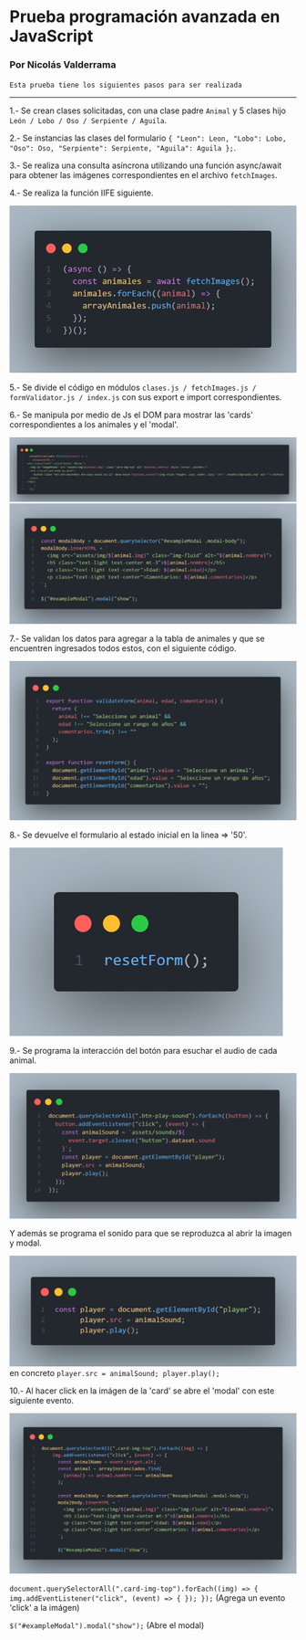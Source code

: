 # Prueba programación avanzada en JavaScript 

### Por Nicolás Valderrama

`Esta prueba tiene los siguientes pasos para ser realizada`

-------------------------------------------------------------

1.- Se crean clases solicitadas, con una clase padre `Animal` y 5 clases hijo `León / Lobo / Oso / Serpiente / Aguila`.

2.- Se instancias las clases del formulario `{
    "Leon": Leon,
    "Lobo": Lobo,
    "Oso": Oso,
    "Serpiente": Serpiente,
    "Aguila": Aguila
  };`.

3.- Se realiza una consulta asíncrona utilizando una función async/await para obtener las imágenes correspondientes en el archivo `fetchImages`.

4.- Se realiza la función IIFE siguiente.

![alt text](assets/utils/code.png)

5.- Se divide el código en módulos `clases.js / fetchImages.js / formValidator.js / index.js` con sus export e import correspondientes.

6.- Se manipula por medio de Js el DOM para mostrar las 'cards' correspondientes a los animales y el 'modal'.

![alt text](assets/utils/code2.png)![alt text](assets/utils/code3.png)

7.- Se validan los datos para agregar a la tabla de animales y que se encuentren ingresados todos estos, con el siguiente código.

![alt text](assets/utils/code4.png)

8.- Se devuelve el formulario al estado inicial en la linea => '50'.

![alt text](assets/utils/code5.png)

9.- Se programa la interacción del botón para esuchar el audio de cada animal.

![alt text](assets/utils/code6.png)

Y además se programa el sonido para que se reproduzca al abrir la imagen y modal. 

![alt text](assets/utils/code6.5.png)
en concreto `player.src = animalSound;
player.play();`

10.- Al hacer click en la imágen de la 'card' se abre el 'modal' con este siguiente evento.

![alt text](assets/utils/code7.png)

`document.querySelectorAll(".card-img-top").forEach((img) => {
    img.addEventListener("click", (event) => {
    });
});` (Agrega un evento 'click' a la imágen)

`$("#exampleModal").modal("show");` (Abre el modal)